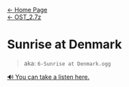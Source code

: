 [← Home Page](../../README.md)  
[← OST_2.7z](../ost_2-7z.md)

# Sunrise at Denmark
> aka: `6-Sunrise at Denmark.ogg`

<a href="./audio/6-Sunrise at Denmark.ogg" target="_blank">🔊 You can take a listen here.</a>